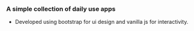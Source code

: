 ### A simple collection of daily use apps 

* Developed using bootstrap for ui design and vanilla js for interactivity.